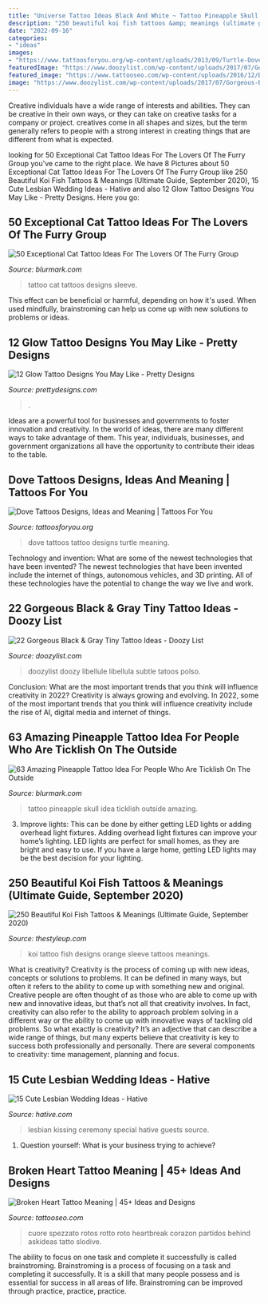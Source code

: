 ```yaml
---
title: "Universe Tattoo Ideas Black And White ~ Tattoo Pineapple Skull Idea Ticklish Outside Amazing"
description: "250 beautiful koi fish tattoos &amp; meanings (ultimate guide, september 2020)"
date: "2022-09-16"
categories:
- "ideas"
images:
- "https://www.tattoosforyou.org/wp-content/uploads/2013/09/Turtle-Dove-Tattoo.jpg"
featuredImage: "https://www.doozylist.com/wp-content/uploads/2017/07/Gorgeous-Black-Gray-Tiny-Tattoo-Ideas-19.jpg"
featured_image: "https://www.tattooseo.com/wp-content/uploads/2016/12/Broken-Heart-Tattoos-4.jpg"
image: "https://www.doozylist.com/wp-content/uploads/2017/07/Gorgeous-Black-Gray-Tiny-Tattoo-Ideas-19.jpg"
---
```



Creative individuals have a wide range of interests and abilities. They can be creative in their own ways, or they can take on creative tasks for a company or project. creatives come in all shapes and sizes, but the term generally refers to people with a strong interest in creating things that are different from what is expected.

	

		
looking for 50 Exceptional Cat Tattoo Ideas For The Lovers Of The Furry Group you've came to the right place. We have 8 Pictures about 50 Exceptional Cat Tattoo Ideas For The Lovers Of The Furry Group like 250 Beautiful Koi Fish Tattoos &amp; Meanings (Ultimate Guide, September 2020), 15 Cute Lesbian Wedding Ideas - Hative and also 12 Glow Tattoo Designs You May Like - Pretty Designs. Here you go:
		
    
## 50 Exceptional Cat Tattoo Ideas For The Lovers Of The Furry Group

<img loading=lazy src="http://www.blurmark.com/wp-content/uploads/2017/06/Great-Work-Black-Cat-Tattoo-On-Sleeve.jpg" onerror="this.onerror=null;this.src='https://tse2.mm.bing.net/th?id=OIP.ZLnrTvrpd5oUFh4-wddQkwHaJ3&amp;pid=15.1';" alt="50 Exceptional Cat Tattoo Ideas For The Lovers Of The Furry Group">

_Source: blurmark.com_

>tattoo cat tattoos designs sleeve. 

	

This effect can be beneficial or harmful, depending on how it's used. When used mindfully, brainstroming can help us come up with new solutions to problems or ideas.

    
## 12 Glow Tattoo Designs You May Like - Pretty Designs

<img loading=lazy src="http://www.prettydesigns.com/wp-content/uploads/2015/01/Ear-Glow-Tattoo.jpg" onerror="this.onerror=null;this.src='https://tse4.mm.bing.net/th?id=OIP.UNH13vBqSRXM_tTvtQqBuwHaLL&amp;pid=15.1';" alt="12 Glow Tattoo Designs You May Like - Pretty Designs">

_Source: prettydesigns.com_

>. 

	

Ideas are a powerful tool for businesses and governments to foster innovation and creativity. In the world of ideas, there are many different ways to take advantage of them. This year, individuals, businesses, and government organizations all have the opportunity to contribute their ideas to the table.

    
## Dove Tattoos Designs, Ideas And Meaning | Tattoos For You

<img loading=lazy src="https://www.tattoosforyou.org/wp-content/uploads/2013/09/Turtle-Dove-Tattoo.jpg" onerror="this.onerror=null;this.src='https://tse1.mm.bing.net/th?id=OIP.Jn4ChM85l_2fVsTd-0HfwAHaLv&amp;pid=15.1';" alt="Dove Tattoos Designs, Ideas and Meaning | Tattoos For You">

_Source: tattoosforyou.org_

>dove tattoos tattoo designs turtle meaning. 

	

Technology and invention: What are some of the newest technologies that have been invented?
The newest technologies that have been invented include the internet of things, autonomous vehicles, and 3D printing. All of these technologies have the potential to change the way we live and work.

    
## 22 Gorgeous Black &amp; Gray Tiny Tattoo Ideas - Doozy List

<img loading=lazy src="https://www.doozylist.com/wp-content/uploads/2017/07/Gorgeous-Black-Gray-Tiny-Tattoo-Ideas-19.jpg" onerror="this.onerror=null;this.src='https://tse1.mm.bing.net/th?id=OIP.DEsUoGdxWWe_ttyRIL0HxAHaK-&amp;pid=15.1';" alt="22 Gorgeous Black &amp; Gray Tiny Tattoo Ideas - Doozy List">

_Source: doozylist.com_

>doozylist doozy libellule libellula subtle tatoos polso. 

	

Conclusion: What are the most important trends that you think will influence creativity in 2022?
Creativity is always growing and evolving. In 2022, some of the most important trends that you think will influence creativity include the rise of AI, digital media and internet of things.

    
## 63 Amazing Pineapple Tattoo Idea For People Who Are Ticklish On The Outside

<img loading=lazy src="http://www.blurmark.com/wp-content/uploads/2017/05/Beautiful-Skull-Pineapple-Tattoo.jpg" onerror="this.onerror=null;this.src='https://tse1.mm.bing.net/th?id=OIP.D4M65w64BwkXgo6pbgAXugHaHa&amp;pid=15.1';" alt="63 Amazing Pineapple Tattoo Idea For People Who Are Ticklish On The Outside">

_Source: blurmark.com_

>tattoo pineapple skull idea ticklish outside amazing. 

	

3. Improve lights: This can be done by either getting LED lights or adding overhead light fixtures.
Adding overhead light fixtures can improve your home’s lighting. LED lights are perfect for small homes, as they are bright and easy to use. If you have a large home, getting LED lights may be the best decision for your lighting.

    
## 250 Beautiful Koi Fish Tattoos &amp; Meanings (Ultimate Guide, September 2020)

<img loading=lazy src="https://thestyleup.com/wp-content/uploads/2015/03/back-koi-tattoo-with-orange-flowers.jpg" onerror="this.onerror=null;this.src='https://tse2.mm.bing.net/th?id=OIP.lpOdk-r4P_wWmvp2A1cZyAHaKq&amp;pid=15.1';" alt="250 Beautiful Koi Fish Tattoos &amp; Meanings (Ultimate Guide, September 2020)">

_Source: thestyleup.com_

>koi tattoo fish designs orange sleeve tattoos meanings. 

	

What is creativity?
Creativity is the process of coming up with new ideas, concepts or solutions to problems. It can be defined in many ways, but often it refers to the ability to come up with something new and original. Creative people are often thought of as those who are able to come up with new and innovative ideas, but that’s not all that creativity involves. In fact, creativity can also refer to the ability to approach problem solving in a different way or the ability to come up with innovative ways of tackling old problems.
So what exactly is creativity? It’s an adjective that can describe a wide range of things, but many experts believe that creativity is key to success both professionally and personally. There are several components to creativity: time management, planning and focus.

    
## 15 Cute Lesbian Wedding Ideas - Hative

<img loading=lazy src="https://hative.com/wp-content/uploads/2014/11/lesbian-wedding-ideas/2-lesbian-wedding-ideas.jpg" onerror="this.onerror=null;this.src='https://tse1.mm.bing.net/th?id=OIP.wEd2A8CzCXY35FaUi7Gz8wHaLH&amp;pid=15.1';" alt="15 Cute Lesbian Wedding Ideas - Hative">

_Source: hative.com_

>lesbian kissing ceremony special hative guests source. 

	

1. Question yourself: What is your business trying to achieve? 

    
## Broken Heart Tattoo Meaning | 45+ Ideas And Designs

<img loading=lazy src="https://www.tattooseo.com/wp-content/uploads/2016/12/Broken-Heart-Tattoos-4.jpg" onerror="this.onerror=null;this.src='https://tse4.mm.bing.net/th?id=OIP.EUHpcJQfy_r1r4PSOBww6wAAAA&amp;pid=15.1';" alt="Broken Heart Tattoo Meaning | 45+ Ideas and Designs">

_Source: tattooseo.com_

>cuore spezzato rotos rotto roto heartbreak corazon partidos behind askideas tatto slodive. 

	

The ability to focus on one task and complete it successfully is called brainstroming. Brainstroming is a process of focusing on a task and completing it successfully. It is a skill that many people possess and is essential for success in all areas of life. Brainstroming can be improved through practice, practice, practice.


